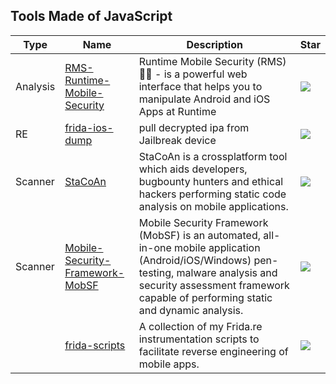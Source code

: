 
## Tools Made of JavaScript

| Type | Name | Description | Star |
| --- | --- | --- | --- |
|Analysis|[RMS-Runtime-Mobile-Security](https://github.com/m0bilesecurity/RMS-Runtime-Mobile-Security)|Runtime Mobile Security (RMS) 📱🔥  - is a powerful web interface that helps you to manipulate Android and iOS Apps at Runtime|![](https://img.shields.io/github/stars/m0bilesecurity/RMS-Runtime-Mobile-Security?label=%20)|
|RE|[frida-ios-dump](https://github.com/AloneMonkey/frida-ios-dump)|pull decrypted ipa from Jailbreak device|![](https://img.shields.io/github/stars/AloneMonkey/frida-ios-dump?label=%20)|
|Scanner|[StaCoAn](https://github.com/vincentcox/StaCoAn)|StaCoAn is a crossplatform tool which aids developers, bugbounty hunters and ethical hackers performing static code analysis on mobile applications.|![](https://img.shields.io/github/stars/vincentcox/StaCoAn?label=%20)|
|Scanner|[Mobile-Security-Framework-MobSF](https://github.com/MobSF/Mobile-Security-Framework-MobSF)|Mobile Security Framework (MobSF) is an automated, all-in-one mobile application (Android/iOS/Windows) pen-testing, malware analysis and security assessment framework capable of performing static and dynamic analysis.|![](https://img.shields.io/github/stars/MobSF/Mobile-Security-Framework-MobSF?label=%20)|
||[frida-scripts](https://github.com/0xdea/frida-scripts)|A collection of my Frida.re instrumentation scripts to facilitate reverse engineering of mobile apps.|![](https://img.shields.io/github/stars/0xdea/frida-scripts?label=%20)|

